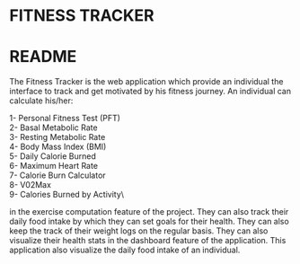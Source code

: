 # FITNESS TRACKER

# README


The Fitness Tracker is the web application which provide an individual the interface to track and get motivated by his fitness journey. An individual can calculate his/her:


1- Personal Fitness Test (PFT)\
2- Basal Metabolic Rate\
3- Resting Metabolic Rate\
4- Body Mass Index (BMI)\
5- Daily Calorie Burned\
6- Maximum Heart Rate\
7- Calorie Burn Calculator\
8- V02Max\
9- Calories Burned by Activity\

in the exercise computation feature of the project. They can also track their daily food intake by which they can set goals for their health. They can also keep the track of their weight logs on the regular basis. They can also visualize their health stats in the dashboard feature of the application. This application also visualize the daily food intake of an individual.


